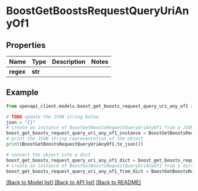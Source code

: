 # BoostGetBoostsRequestQueryUriAnyOf1


## Properties

Name | Type | Description | Notes
------------ | ------------- | ------------- | -------------
**regex** | **str** |  | 

## Example

```python
from openapi_client.models.boost_get_boosts_request_query_uri_any_of1 import BoostGetBoostsRequestQueryUriAnyOf1

# TODO update the JSON string below
json = "{}"
# create an instance of BoostGetBoostsRequestQueryUriAnyOf1 from a JSON string
boost_get_boosts_request_query_uri_any_of1_instance = BoostGetBoostsRequestQueryUriAnyOf1.from_json(json)
# print the JSON string representation of the object
print(BoostGetBoostsRequestQueryUriAnyOf1.to_json())

# convert the object into a dict
boost_get_boosts_request_query_uri_any_of1_dict = boost_get_boosts_request_query_uri_any_of1_instance.to_dict()
# create an instance of BoostGetBoostsRequestQueryUriAnyOf1 from a dict
boost_get_boosts_request_query_uri_any_of1_from_dict = BoostGetBoostsRequestQueryUriAnyOf1.from_dict(boost_get_boosts_request_query_uri_any_of1_dict)
```
[[Back to Model list]](../README.md#documentation-for-models) [[Back to API list]](../README.md#documentation-for-api-endpoints) [[Back to README]](../README.md)


